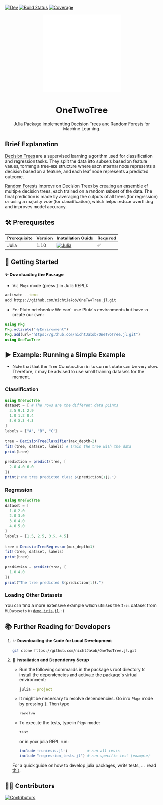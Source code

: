 [![Dev](https://img.shields.io/badge/docs-dev-blue.svg)](https://nichtJakob.github.io/OneTwoTree.jl/dev/)
[![Build Status](https://github.com/nichtJakob/OneTwoTree.jl/actions/workflows/CI.yml/badge.svg?branch=master)](https://github.com/nichtJakob/OneTwoTree.jl/actions/workflows/CI.yml?query=branch%3Amaster)
[![Coverage](https://codecov.io/gh/nichtJakob/OneTwoTree.jl/branch/master/graph/badge.svg)](https://codecov.io/gh/nichtJakob/OneTwoTree.jl)

<div align="center">
  <img src="assets/decision_tree_logo.svg" height="256" />
  <h1>OneTwoTree</h1>
  <p>Julia Package implementing Decision Trees and Random Forests for Machine Learning.</p>
</div>

## Brief Explanation

[Decision Trees](https://en.wikipedia.org/wiki/Decision_tree) are a supervised learning algorithm used for classification and regression tasks. They split the data into subsets based on feature values, forming a tree-like structure where each internal node represents a decision based on a feature, and each leaf node represents a predicted outcome.

[Random Forests](https://en.wikipedia.org/wiki/Random_forest) improve on Decision Trees by creating an ensemble of multiple decision trees, each trained on a random subset of the data. The final prediction is made by averaging the outputs of all trees (for regression) or using a majority vote (for classification), which helps reduce overfitting and improves model accuracy.

## 🛠️ Prerequisites

| Prerequisite | Version | Installation Guide | Required |
|--------------|---------|--------------------|----------|
| Julia       | 1.10    | [![Julia](https://img.shields.io/badge/Julia-v1.10-blue)](https://julialang.org/downloads/) | ✅ |


## 🚀 Getting Started

#### ✨ Downloading the Package
- Via `Pkg>` mode (press `]` in Julia REPL):

```bash
activate --temp
add https://github.com/nichtJakob/OneTwoTree.jl.git
```

- For Pluto notebooks: We can't use Pluto's environments but have to create our own:
```julia
using Pkg
Pkg.activate("MyEnvironment")
Pkg.add(url="https://github.com/nichtJakob/OneTwoTree.jl.git")
using OneTwoTree
```


## ▶️ **Example: Running a Simple Example**

- Note that that the Tree Construction in its current state can be very slow. Therefore, it may be advised to use small training datasets for the moment.

### Classification
  ```julia
  using OneTwoTree
  dataset = [ # The rows are the different data points
    3.5 9.1 2.9
    1.0 1.2 0.4
    5.6 3.3 4.3
  ]
  labels = ["A", "B", "C"]

  tree = DecisionTreeClassifier(max_depth=2)
  fit!(tree, dataset, labels) # train the tree with the data
  print(tree)

  prediction = predict(tree, [
    2.0 4.0 6.0
  ])
  print("The tree predicted class $(prediction[1]).")
  ```

### Regression
  ```julia
  using OneTwoTree
  dataset = [
    1.0 2.0
    2.0 3.0
    3.0 4.0
    4.0 5.0
  ]
  labels = [1.5, 2.5, 3.5, 4.5]

  tree = DecisionTreeRegressor(max_depth=3)
  fit!(tree, dataset, labels)
  print(tree)

  prediction = predict(tree, [
    1.0 4.0
  ])
  print("The tree predicted $(prediction[1]).")
  ```
   ### Loading Other Datasets
   You can find a more extensive example which utilises the `Iris` dataset from `MLDatasets` in [`demo_iris.jl`](https://github.com/nichtJakob/OneTwoTree.jl/blob/master/demo_iris.jl). :)

## 📚 **Further Reading for Developers**


1. ✨ **Downloading the Code for Local Development**

      ``` bash
      git clone https://github.com/nichtJakob/OneTwoTree.jl.git
      ```




2. 🔧 **Installation and Dependency Setup**

    - Run the following commands in the package's root directory to install the dependencies and activate the package's virtual environment:

      ```bash
      julia --project
      ```
    - It might be necessary to resolve dependencies.
    Go into `Pkg>` mode by pressing `]`. Then type
      ```julia
      resolve
      ```
   - To execute the tests, type in `Pkg>` mode:
     ```julia
     test
     ```

     or in your julia REPL run:
     ```julia
     include("runtests.jl")         # run all tests
     include("regression_tests.jl") # run specific test (example)
     ```

    For a quick guide on how to develop julia packages, write tests, ...,  read [this](https://adrianhill.de/julia-ml-course/write/).

## 👩‍💻 Contributors
[![Contributors](https://contrib.rocks/image?repo=nichtJakob/OneTwoTree.jl)](https://github.com/nichtJakob/OneTwoTree.jl/graphs/contributors)
